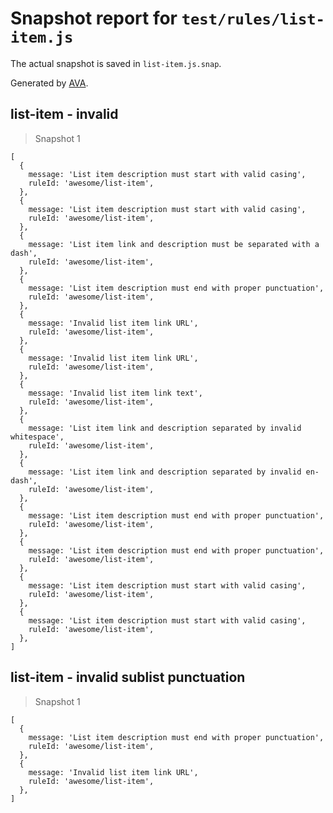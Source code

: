 # Snapshot report for `test/rules/list-item.js`

The actual snapshot is saved in `list-item.js.snap`.

Generated by [AVA](https://ava.li).

## list-item - invalid

> Snapshot 1

    [
      {
        message: 'List item description must start with valid casing',
        ruleId: 'awesome/list-item',
      },
      {
        message: 'List item description must start with valid casing',
        ruleId: 'awesome/list-item',
      },
      {
        message: 'List item link and description must be separated with a dash',
        ruleId: 'awesome/list-item',
      },
      {
        message: 'List item description must end with proper punctuation',
        ruleId: 'awesome/list-item',
      },
      {
        message: 'Invalid list item link URL',
        ruleId: 'awesome/list-item',
      },
      {
        message: 'Invalid list item link URL',
        ruleId: 'awesome/list-item',
      },
      {
        message: 'Invalid list item link text',
        ruleId: 'awesome/list-item',
      },
      {
        message: 'List item link and description separated by invalid whitespace',
        ruleId: 'awesome/list-item',
      },
      {
        message: 'List item link and description separated by invalid en-dash',
        ruleId: 'awesome/list-item',
      },
      {
        message: 'List item description must end with proper punctuation',
        ruleId: 'awesome/list-item',
      },
      {
        message: 'List item description must end with proper punctuation',
        ruleId: 'awesome/list-item',
      },
      {
        message: 'List item description must start with valid casing',
        ruleId: 'awesome/list-item',
      },
      {
        message: 'List item description must start with valid casing',
        ruleId: 'awesome/list-item',
      },
    ]

## list-item - invalid sublist punctuation

> Snapshot 1

    [
      {
        message: 'List item description must end with proper punctuation',
        ruleId: 'awesome/list-item',
      },
      {
        message: 'Invalid list item link URL',
        ruleId: 'awesome/list-item',
      },
    ]
